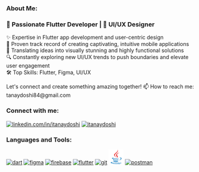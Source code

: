 <h3 align="left">About Me: </h3>
<h3 align="left">🚀 Passionate Flutter Developer | 🎨 UI/UX Designer</h3>

<p align="left">
  ✨ Expertise in Flutter app development and user-centric design<br>
  📱 Proven track record of creating captivating, intuitive mobile applications<br>
  🎯 Translating ideas into visually stunning and highly functional solutions<br>
  🔍 Constantly exploring new UI/UX trends to push boundaries and elevate user engagement<br>
  🛠️ Top Skills: Flutter, Figma, UI/UX
</p>

<p align="left">Let's connect and create something amazing together! 📫 How to reach me: tanaydoshi84@gmail.com</p>

<h3 align="left">Connect with me:</h3>
<p align="left">
  <a href="https://linkedin.com/in/itanaydoshi" target="blank"><img align="center" src="https://raw.githubusercontent.com/rahuldkjain/github-profile-readme-generator/master/src/images/icons/Social/linked-in-alt.svg" alt="linkedin.com/in/itanaydoshi" height="30" width="40" /></a>
  <a href="https://instagram.com/itanaydoshi" target="blank"><img align="center" src="https://raw.githubusercontent.com/rahuldkjain/github-profile-readme-generator/master/src/images/icons/Social/instagram.svg" alt="itanaydoshi" height="30" width="40" /></a>
</p>

<h3 align="left">Languages and Tools:</h3>
<p align="left">
  <a href="https://dart.dev" target="_blank" rel="noreferrer"><img src="https://www.vectorlogo.zone/logos/dartlang/dartlang-icon.svg" alt="dart" width="40" height="40"/></a>
  <a href="https://www.figma.com/" target="_blank" rel="noreferrer"><img src="https://www.vectorlogo.zone/logos/figma/figma-icon.svg" alt="figma" width="40" height="40"/></a>
  <a href="https://firebase.google.com/" target="_blank" rel="noreferrer"><img src="https://www.vectorlogo.zone/logos/firebase/firebase-icon.svg" alt="firebase" width="40" height="40"/></a>
  <a href="https://flutter.dev" target="_blank" rel="noreferrer"><img src="https://www.vectorlogo.zone/logos/flutterio/flutterio-icon.svg" alt="flutter" width="40" height="40"/></a>
  <a href="https://git-scm.com/" target="_blank" rel="noreferrer"><img src="https://www.vectorlogo.zone/logos/git-scm/git-scm-icon.svg" alt="git" width="40" height="40"/></a>
  <a href="https://www.java.com" target="_blank" rel="noreferrer"><img src="https://raw.githubusercontent.com/devicons/devicon/master/icons/java/java-original.svg" alt="java" width="40" height="40"/></a>
  <a href="https://postman.com" target="_blank" rel="noreferrer"><img src="https://www.vectorlogo.zone/logos/getpostman/getpostman-icon.svg" alt="postman" width="40" height="40"/></a>
</p>
